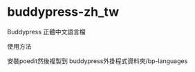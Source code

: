 buddypress-zh_tw
================

Buddypress 正體中文語言檔

使用方法

安裝poedit然後複製到 buddypress外掛程式資料夾/bp-languages
